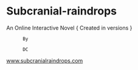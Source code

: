 # Subcranial-raindrops

An Online Interactive Novel
{ Created in versions }

          By

          DC
          
www.subcranialraindrops.com
